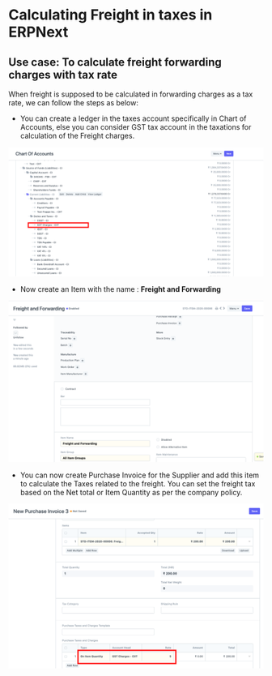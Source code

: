 
# Calculating Freight in taxes in ERPNext



## **Use case: To calculate freight forwarding charges with tax rate**

  
When freight is supposed to be calculated in forwarding charges as a tax rate, we can follow the steps as below:   
* You can create a ledger in the taxes account specifically in Chart of Accounts, else you can consider GST tax account in the taxations for calculation of the Freight charges.

  
![](/files/4GSyff2.png)  
* Now create an Item with the name : **Freight and Forwarding**

![](/files/xOovUcM.png)  
* You can now create Purchase Invoice for the Supplier and add this item to calculate the Taxes related to the freight. You can set the freight tax based on the Net total or Item Quantity as per the company policy.

  
![](/files/2Nh2r9p.png)   
  





